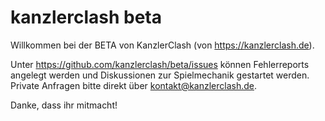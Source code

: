 # kanzlerclash beta

Willkommen bei der BETA von KanzlerClash (von <https://kanzlerclash.de>).

Unter https://github.com/kanzlerclash/beta/issues können Fehlerreports angelegt werden und Diskussionen zur Spielmechanik gestartet werden. Private Anfragen bitte direkt über kontakt@kanzlerclash.de.

Danke, dass ihr mitmacht!
